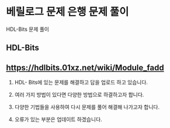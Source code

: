 # 베릴로그 문제 은행 문제 풀이
HDL-Bits 문제 풀이


## HDL-Bits
https://hdlbits.01xz.net/wiki/Module_fadd
----
1. HDL- Bits에 있는 문제를 해결하고 답을 업로드 하고 있습니다.

2. 여러 가지 방법이 있다면 다양한 방법으로 하결하고자 합니다.

3. 다양한 기법들을 사용하여 다시 문제를 풀어 해결해 나가고자 합니다.

4. 오류가 있는 부분은 업데이트 하겠습니다.
